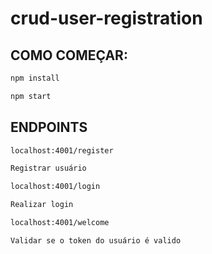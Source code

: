 # crud-user-registration

## COMO COMEÇAR:
```sh
npm install

npm start
```
## ENDPOINTS

```sh
localhost:4001/register

Registrar usuário

localhost:4001/login

Realizar login

localhost:4001/welcome

Validar se o token do usuário é valido
```
